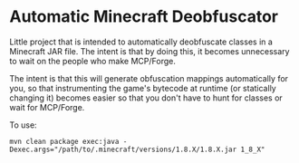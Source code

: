 # Automatic Minecraft Deobfuscator

Little project that is intended to automatically deobfuscate classes in a Minecraft JAR file. The intent is that by doing this, it becomes unnecessary to wait on the people who make MCP/Forge.

The intent is that this will generate obfuscation mappings automatically for you, so that instrumenting the game's bytecode at runtime (or statically changing it) becomes easier so that you don't have to hunt for classes or wait for MCP/Forge.

To use:

`mvn clean package exec:java -Dexec.args="/path/to/.minecraft/versions/1.8.X/1.8.X.jar 1_8_X"`